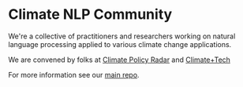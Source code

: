 # Climate NLP Community

We're a collective of practitioners and researchers working on natural language processing applied to various climate change applications. 

We are convened by folks at [Climate Policy Radar](https://climatepolicyradar.org) and [Climate+Tech](https://climateandtech.com/)

For more information see our [main repo](https://github.com/climatenlpcommunity/climatenlpcommunity).
